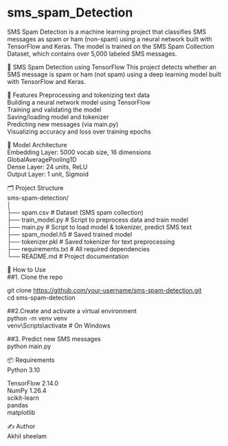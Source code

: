 # sms_spam_Detection
SMS Spam Detection is a machine learning project that classifies SMS messages as spam or ham (non-spam) using a neural network built with TensorFlow and Keras. The model is trained on the SMS Spam Collection Dataset, which contains over 5,000 labeled SMS messages. 

📩 SMS Spam Detection using TensorFlow
This project detects whether an SMS message is spam or ham (not spam) using a deep learning model built with TensorFlow and Keras.<br>

🚀 Features
Preprocessing and tokenizing text data<br>
Building a neural network model using TensorFlow<br>
Training and validating the model<br>
Saving/loading model and tokenizer<br>
Predicting new messages (via main.py)<br>
Visualizing accuracy and loss over training epochs<br>

🧠 Model Architecture<br>
Embedding Layer: 5000 vocab size, 16 dimensions<br>
GlobalAveragePooling1D<br>
Dense Layer: 24 units, ReLU<br>
Output Layer: 1 unit, Sigmoid<br>

🗂️ Project Structure<br>
sms-spam-detection/<br>
│<br>
├── spam.csv # Dataset (SMS spam collection)<br>
├── train_model.py # Script to preprocess data and train model<br>
├── main.py # Script to load model & tokenizer, predict SMS text<br>
├── spam_model.h5 # Saved trained model<br>
├── tokenizer.pkl # Saved tokenizer for text preprocessing<br>
├── requirements.txt # All required dependencies<br>
└── README.md # Project documentation<br>

🧪 How to Use<br>
##1. Clone the repo<br>

git clone https://github.com/your-username/sms-spam-detection.git<br>
cd sms-spam-detection<br>

##2.Create and activate a virtual environment<br>
python -m venv venv<br>
venv\Scripts\activate # On Windows<br>

##3. Predict new SMS messages<br>
python main.py<br>

📦 Requirements<br>
Python 3.10<br>

TensorFlow 2.14.0<br>
NumPy 1.26.4<br>
scikit-learn<br>
pandas<br>
matplotlib<br>

✍️ Author<br>
Akhil sheelam

